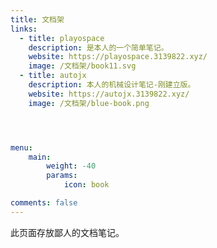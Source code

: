 ```yaml
---
title: 文档架
links:
  - title: playospace
    description: 是本人的一个简单笔记。
    website: https://playospace.3139822.xyz/
    image: /文档架/book11.svg
  - title: autojx
    description: 本人的机械设计笔记-刚建立版。
    website: https://autojx.3139822.xyz/
    image: /文档架/blue-book.png




menu:
    main: 
        weight: -40
        params:
            icon: book

comments: false
---
```


此页面存放鄙人的文档笔记。

